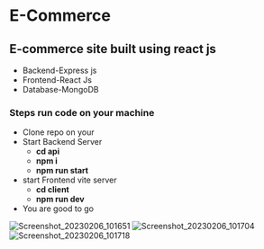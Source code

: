 # E-Commerce

## E-commerce site built using react js
- Backend-Express js
- Frontend-React Js
- Database-MongoDB

### Steps run code on your machine
   - Clone repo on your 
   - Start Backend Server
        - **cd api**
        - **npm i**
        - **npm run start**
   - start Frontend vite server
        - **cd client**
        - **npm run dev**
   - You are good to go      


![Screenshot_20230206_101651](https://user-images.githubusercontent.com/98267696/216894512-b5adede1-2afd-442a-bccc-273917bcf73a.png)
![Screenshot_20230206_101704](https://user-images.githubusercontent.com/98267696/216894528-86f3b8ab-37a6-44e6-bc57-4c914546867d.png)
![Screenshot_20230206_101718](https://user-images.githubusercontent.com/98267696/216894543-b749507d-84db-4e01-ac62-0a79af17cf99.png)
